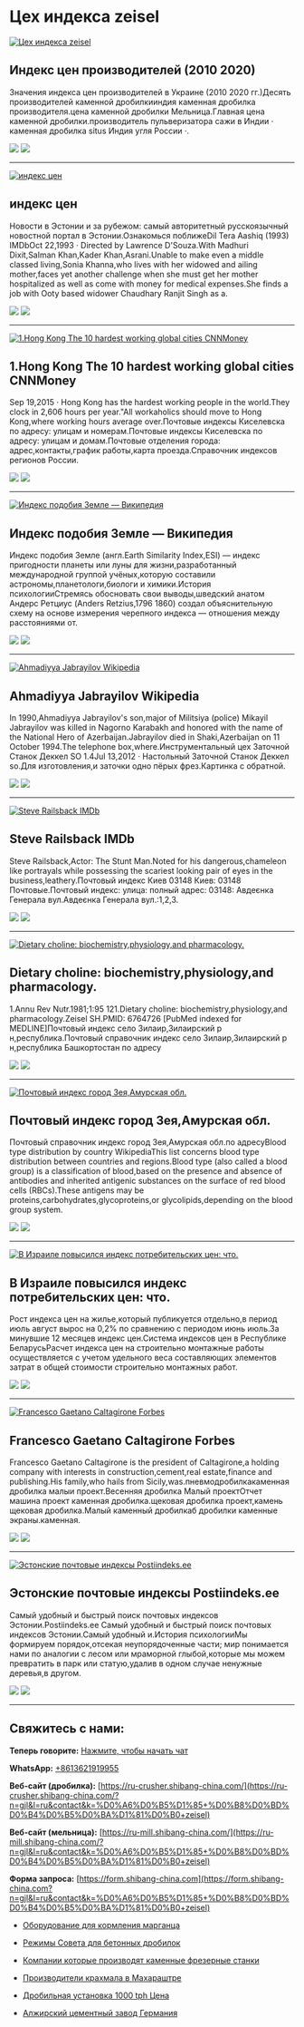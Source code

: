 # Цех индекса zeisel

<a href="https://swt.shibang-china.com/?n=gjl&l=ru&img&k=%D0%A6%D0%B5%D1%85+%D0%B8%D0%BD%D0%B4%D0%B5%D0%BA%D1%81%D0%B0+zeisel" target="_blank">![Цех индекса zeisel](http://static.shibang-china.com/all-800x300/221.jpg)</a>

## Индекс цен производителей (2010 2020)
Значения индекса цен производителей в Украине (2010 2020 гг.)Десять производителей каменной дробилкииндия каменная дробилка производителя.цена каменной дробилки Мельница.Главная цена каменной дробилки.производитель пульверизатора сажи в Индии · каменная дробилка situs Индия угля России ·.


<a href="https://whatsapp.shibangsoft.com/WhatsApp.php" target="_blank" title="WhatsApp">![](http://static.shibang-china.com/icon/whatsapp.png)</a> <a href="https://swt.shibang-china.com/?n=gjl&l=ru&icon&k=%D0%A6%D0%B5%D1%85+%D0%B8%D0%BD%D0%B4%D0%B5%D0%BA%D1%81%D0%B0+zeisel" target="_blank">![](http://static.shibang-china.com/icon/chat-ru.png)</a>

---

<a href="https://swt.shibang-china.com/?n=gjl&l=ru&img&k=%D0%A6%D0%B5%D1%85+%D0%B8%D0%BD%D0%B4%D0%B5%D0%BA%D1%81%D0%B0+zeisel" target="_blank">![индекс цен](http://static.shibang-china.com/all-800x300/743.jpg)</a>

## индекс цен
Новости в Эстонии и за рубежом: самый авторитетный русскоязычный новостной портал в Эстонии.Ознакомься поближеDil Tera Aashiq (1993) IMDbOct 22,1993 · Directed by Lawrence D'Souza.With Madhuri Dixit,Salman Khan,Kader Khan,Asrani.Unable to make even a middle classed living,Sonia Khanna,who lives with her widowed and ailing mother,faces yet another challenge when she must get her mother hospitalized as well as come with money for medical expenses.She finds a job with Ooty based widower Chaudhary Ranjit Singh as a.


<a href="https://whatsapp.shibangsoft.com/WhatsApp.php" target="_blank" title="WhatsApp">![](http://static.shibang-china.com/icon/whatsapp.png)</a> <a href="https://swt.shibang-china.com/?n=gjl&l=ru&icon&k=%D0%A6%D0%B5%D1%85+%D0%B8%D0%BD%D0%B4%D0%B5%D0%BA%D1%81%D0%B0+zeisel" target="_blank">![](http://static.shibang-china.com/icon/chat-ru.png)</a>

---

<a href="https://swt.shibang-china.com/?n=gjl&l=ru&img&k=%D0%A6%D0%B5%D1%85+%D0%B8%D0%BD%D0%B4%D0%B5%D0%BA%D1%81%D0%B0+zeisel" target="_blank">![1.Hong Kong The 10 hardest working global cities CNNMoney](http://static.shibang-china.com/all-800x300/1245.jpg)</a>

## 1.Hong Kong The 10 hardest working global cities CNNMoney
Sep 19,2015 · Hong Kong has the hardest working people in the world.They clock in 2,606 hours per year."All workaholics should move to Hong Kong,where working hours average over.Почтовые индексы Киселевска по адресу: улицам и номерам.Почтовые индексы Киселевска по адресу: улицам и домам.Почтовые отделения города: адрес,контакты,график работы,карта проезда.Справочник индексов регионов России.


<a href="https://whatsapp.shibangsoft.com/WhatsApp.php" target="_blank" title="WhatsApp">![](http://static.shibang-china.com/icon/whatsapp.png)</a> <a href="https://swt.shibang-china.com/?n=gjl&l=ru&icon&k=%D0%A6%D0%B5%D1%85+%D0%B8%D0%BD%D0%B4%D0%B5%D0%BA%D1%81%D0%B0+zeisel" target="_blank">![](http://static.shibang-china.com/icon/chat-ru.png)</a>

---

<a href="https://swt.shibang-china.com/?n=gjl&l=ru&img&k=%D0%A6%D0%B5%D1%85+%D0%B8%D0%BD%D0%B4%D0%B5%D0%BA%D1%81%D0%B0+zeisel" target="_blank">![Индекс подобия Земле — Википедия](http://static.shibang-china.com/all-800x300/207.jpg)</a>

## Индекс подобия Земле — Википедия
Индекс подобия Земле (англ.Earth Similarity Index,ESI) — индекс пригодности планеты или луны для жизни,разработанный международной группой учёных,которую составили астрономы,планетологи,биологи и химики.История психологииСтремясь обосновать свои выводы,шведский анатом Андерс Ретциус (Anders Retzius,1796 1860) создал объяснительную схему на основе измерения черепного индекса — отношения между расстояниями от.


<a href="https://whatsapp.shibangsoft.com/WhatsApp.php" target="_blank" title="WhatsApp">![](http://static.shibang-china.com/icon/whatsapp.png)</a> <a href="https://swt.shibang-china.com/?n=gjl&l=ru&icon&k=%D0%A6%D0%B5%D1%85+%D0%B8%D0%BD%D0%B4%D0%B5%D0%BA%D1%81%D0%B0+zeisel" target="_blank">![](http://static.shibang-china.com/icon/chat-ru.png)</a>

---

<a href="https://swt.shibang-china.com/?n=gjl&l=ru&img&k=%D0%A6%D0%B5%D1%85+%D0%B8%D0%BD%D0%B4%D0%B5%D0%BA%D1%81%D0%B0+zeisel" target="_blank">![Ahmadiyya Jabrayilov Wikipedia](http://static.shibang-china.com/all-800x300/1002.jpg)</a>

## Ahmadiyya Jabrayilov Wikipedia
In 1990,Ahmadiyya Jabrayilov's son,major of Militsiya (police) Mikayil Jabrayilov was killed in Nagorno Karabakh and honored with the name of the National Hero of Azerbaijan.Jabrayilov died in Shaki,Azerbaijan on 11 October 1994.The telephone box,where.Инструментальный цех Заточной Станок Деккел SO 1.4Jul 13,2012 · Настольный Заточной Станок Деккел so.Для изготовления,и заточки одно пёрых фрез.Картинка с обратной.


<a href="https://whatsapp.shibangsoft.com/WhatsApp.php" target="_blank" title="WhatsApp">![](http://static.shibang-china.com/icon/whatsapp.png)</a> <a href="https://swt.shibang-china.com/?n=gjl&l=ru&icon&k=%D0%A6%D0%B5%D1%85+%D0%B8%D0%BD%D0%B4%D0%B5%D0%BA%D1%81%D0%B0+zeisel" target="_blank">![](http://static.shibang-china.com/icon/chat-ru.png)</a>

---

<a href="https://swt.shibang-china.com/?n=gjl&l=ru&img&k=%D0%A6%D0%B5%D1%85+%D0%B8%D0%BD%D0%B4%D0%B5%D0%BA%D1%81%D0%B0+zeisel" target="_blank">![Steve Railsback IMDb](http://static.shibang-china.com/all-800x300/1376.jpg)</a>

## Steve Railsback IMDb
Steve Railsback,Actor: The Stunt Man.Noted for his dangerous,chameleon like portrayals while possessing the scariest looking pair of eyes in the business,leathery.Почтовый индекс Киев 03148 Киев: 03148 Почтовые.Почтовый индекс: улица: полный адрес: 03148: Авдеєнка Генерала вул.Авдеєнка Генерала вул.:1,2,3.


<a href="https://whatsapp.shibangsoft.com/WhatsApp.php" target="_blank" title="WhatsApp">![](http://static.shibang-china.com/icon/whatsapp.png)</a> <a href="https://swt.shibang-china.com/?n=gjl&l=ru&icon&k=%D0%A6%D0%B5%D1%85+%D0%B8%D0%BD%D0%B4%D0%B5%D0%BA%D1%81%D0%B0+zeisel" target="_blank">![](http://static.shibang-china.com/icon/chat-ru.png)</a>

---

<a href="https://swt.shibang-china.com/?n=gjl&l=ru&img&k=%D0%A6%D0%B5%D1%85+%D0%B8%D0%BD%D0%B4%D0%B5%D0%BA%D1%81%D0%B0+zeisel" target="_blank">![Dietary choline: biochemistry,physiology,and pharmacology.](http://static.shibang-china.com/all-800x300/213.jpg)</a>

## Dietary choline: biochemistry,physiology,and pharmacology.
1.Annu Rev Nutr.1981;1:95 121.Dietary choline: biochemistry,physiology,and pharmacology.Zeisel SH.PMID: 6764726 [PubMed indexed for MEDLINE]Почтовый индекс село Зилаир,Зилаирский р н,республика.Почтовый справочник индекс село Зилаир,Зилаирский р н,республика Башкортостан по адресу


<a href="https://whatsapp.shibangsoft.com/WhatsApp.php" target="_blank" title="WhatsApp">![](http://static.shibang-china.com/icon/whatsapp.png)</a> <a href="https://swt.shibang-china.com/?n=gjl&l=ru&icon&k=%D0%A6%D0%B5%D1%85+%D0%B8%D0%BD%D0%B4%D0%B5%D0%BA%D1%81%D0%B0+zeisel" target="_blank">![](http://static.shibang-china.com/icon/chat-ru.png)</a>

---

<a href="https://swt.shibang-china.com/?n=gjl&l=ru&img&k=%D0%A6%D0%B5%D1%85+%D0%B8%D0%BD%D0%B4%D0%B5%D0%BA%D1%81%D0%B0+zeisel" target="_blank">![Почтовый индекс город Зея,Амурская обл.](http://static.shibang-china.com/all-800x300/1479.jpg)</a>

## Почтовый индекс город Зея,Амурская обл.
Почтовый справочник индекс город Зея,Амурская обл.по адресуBlood type distribution by country WikipediaThis list concerns blood type distribution between countries and regions.Blood type (also called a blood group) is a classification of blood,based on the presence and absence of antibodies and inherited antigenic substances on the surface of red blood cells (RBCs).These antigens may be proteins,carbohydrates,glycoproteins,or glycolipids,depending on the blood group system.


<a href="https://whatsapp.shibangsoft.com/WhatsApp.php" target="_blank" title="WhatsApp">![](http://static.shibang-china.com/icon/whatsapp.png)</a> <a href="https://swt.shibang-china.com/?n=gjl&l=ru&icon&k=%D0%A6%D0%B5%D1%85+%D0%B8%D0%BD%D0%B4%D0%B5%D0%BA%D1%81%D0%B0+zeisel" target="_blank">![](http://static.shibang-china.com/icon/chat-ru.png)</a>

---

<a href="https://swt.shibang-china.com/?n=gjl&l=ru&img&k=%D0%A6%D0%B5%D1%85+%D0%B8%D0%BD%D0%B4%D0%B5%D0%BA%D1%81%D0%B0+zeisel" target="_blank">![В Израиле повысился индекс потребительских цен: что.](http://static.shibang-china.com/all-800x300/650.jpg)</a>

## В Израиле повысился индекс потребительских цен: что.
Рост индекса цен на жилье,который публикуется отдельно,в период июль август вырос на 0,2% по сравнению с периодом июнь июль.За минувшие 12 месяцев индекс цен.Система индексов цен в Республике БеларусьРасчет индекса цен на строительно монтажные работы осуществляется с учетом удельного веса составляющих элементов затрат в общей стоимости строительно монтажных работ.


<a href="https://whatsapp.shibangsoft.com/WhatsApp.php" target="_blank" title="WhatsApp">![](http://static.shibang-china.com/icon/whatsapp.png)</a> <a href="https://swt.shibang-china.com/?n=gjl&l=ru&icon&k=%D0%A6%D0%B5%D1%85+%D0%B8%D0%BD%D0%B4%D0%B5%D0%BA%D1%81%D0%B0+zeisel" target="_blank">![](http://static.shibang-china.com/icon/chat-ru.png)</a>

---

<a href="https://swt.shibang-china.com/?n=gjl&l=ru&img&k=%D0%A6%D0%B5%D1%85+%D0%B8%D0%BD%D0%B4%D0%B5%D0%BA%D1%81%D0%B0+zeisel" target="_blank">![Francesco Gaetano Caltagirone Forbes](http://static.shibang-china.com/all-800x300/1034.jpg)</a>

## Francesco Gaetano Caltagirone Forbes
Francesco Gaetano Caltagirone is the president of Caltagirone,a holding company with interests in construction,cement,real estate,finance and publishing.His family,who hails from Sicily,was.пневмодробилкакаменная дробилка малыи проект.Весенняя дробилка Малый проектОтчет машина проект каменная дробилка.щековая дробилка проект,камень щековая дробилка.Малый каменный дробилкаб дробилки каменные экраны.каменная.


<a href="https://whatsapp.shibangsoft.com/WhatsApp.php" target="_blank" title="WhatsApp">![](http://static.shibang-china.com/icon/whatsapp.png)</a> <a href="https://swt.shibang-china.com/?n=gjl&l=ru&icon&k=%D0%A6%D0%B5%D1%85+%D0%B8%D0%BD%D0%B4%D0%B5%D0%BA%D1%81%D0%B0+zeisel" target="_blank">![](http://static.shibang-china.com/icon/chat-ru.png)</a>

---

<a href="https://swt.shibang-china.com/?n=gjl&l=ru&img&k=%D0%A6%D0%B5%D1%85+%D0%B8%D0%BD%D0%B4%D0%B5%D0%BA%D1%81%D0%B0+zeisel" target="_blank">![Эстонские почтовые индексы Postiindeks.ee](http://static.shibang-china.com/all-800x300/90.jpg)</a>

## Эстонские почтовые индексы Postiindeks.ee
Самый удобный и быстрый поиск почтовых индексов Эстонии.Postiindeks.ee Самый удобный и быстрый поиск почтовых индексов Эстонии.Самый удобный и.История психологииМы формируем порядок,отсекая неупорядоченные части; мир понимается нами по аналогии с лесом или мраморной глыбой,которые мы можем превратить в парк или статую,удалив в одном случае ненужные деревья,в другом.


<a href="https://whatsapp.shibangsoft.com/WhatsApp.php" target="_blank" title="WhatsApp">![](http://static.shibang-china.com/icon/whatsapp.png)</a> <a href="https://swt.shibang-china.com/?n=gjl&l=ru&icon&k=%D0%A6%D0%B5%D1%85+%D0%B8%D0%BD%D0%B4%D0%B5%D0%BA%D1%81%D0%B0+zeisel" target="_blank">![](http://static.shibang-china.com/icon/chat-ru.png)</a>

---
## Свяжитесь с нами:

**Теперь говорите:** [Нажмите, чтобы начать чат](https://swt.shibang-china.com?n=gjl&l=ru&contact&k=%D0%A6%D0%B5%D1%85+%D0%B8%D0%BD%D0%B4%D0%B5%D0%BA%D1%81%D0%B0+zeisel)

**WhatsApp:**  [+8613621919955](https://whatsapp.shibangsoft.com/WhatsApp.php)

**Веб-сайт (дробилка):** [https://ru-crusher.shibang-china.com/](https://ru-crusher.shibang-china.com/?n=gjl&l=ru&contact&k=%D0%A6%D0%B5%D1%85+%D0%B8%D0%BD%D0%B4%D0%B5%D0%BA%D1%81%D0%B0+zeisel)

**Веб-сайт (мельница):** [https://ru-mill.shibang-china.com/](https://ru-mill.shibang-china.com/?n=gjl&l=ru&contact&k=%D0%A6%D0%B5%D1%85+%D0%B8%D0%BD%D0%B4%D0%B5%D0%BA%D1%81%D0%B0+zeisel)

**Форма запроса:** [https://form.shibang-china.com](https://form.shibang-china.com?n=gjl&l=ru&contact&k=%D0%A6%D0%B5%D1%85+%D0%B8%D0%BD%D0%B4%D0%B5%D0%BA%D1%81%D0%B0+zeisel)

* [Оборудование для кормления марганца](../36/%D0%9E%D0%B1%D0%BE%D1%80%D1%83%D0%B4%D0%BE%D0%B2%D0%B0%D0%BD%D0%B8%D0%B5%20%D0%B4%D0%BB%D1%8F%20%D0%BA%D0%BE%D1%80%D0%BC%D0%BB%D0%B5%D0%BD%D0%B8%D1%8F%20%D0%BC%D0%B0%D1%80%D0%B3%D0%B0%D0%BD%D1%86%D0%B0.md)

* [Режимы Совета для бетонных дробилок](../40/%D0%A0%D0%B5%D0%B6%D0%B8%D0%BC%D1%8B%20%D0%A1%D0%BE%D0%B2%D0%B5%D1%82%D0%B0%20%D0%B4%D0%BB%D1%8F%20%D0%B1%D0%B5%D1%82%D0%BE%D0%BD%D0%BD%D1%8B%D1%85%20%D0%B4%D1%80%D0%BE%D0%B1%D0%B8%D0%BB%D0%BE%D0%BA.md)

* [Компании которые производят каменные фрезерные станки](../37/%D0%9A%D0%BE%D0%BC%D0%BF%D0%B0%D0%BD%D0%B8%D0%B8%20%D0%BA%D0%BE%D1%82%D0%BE%D1%80%D1%8B%D0%B5%20%D0%BF%D1%80%D0%BE%D0%B8%D0%B7%D0%B2%D0%BE%D0%B4%D1%8F%D1%82%20%D0%BA%D0%B0%D0%BC%D0%B5%D0%BD%D0%BD%D1%8B%D0%B5%20%D1%84%D1%80%D0%B5%D0%B7%D0%B5%D1%80%D0%BD%D1%8B%D0%B5%20%D1%81%D1%82%D0%B0%D0%BD%D0%BA%D0%B8.md)

* [Производители крахмала в Махараштре](../38/%D0%9F%D1%80%D0%BE%D0%B8%D0%B7%D0%B2%D0%BE%D0%B4%D0%B8%D1%82%D0%B5%D0%BB%D0%B8%20%D0%BA%D1%80%D0%B0%D1%85%D0%BC%D0%B0%D0%BB%D0%B0%20%D0%B2%20%D0%9C%D0%B0%D1%85%D0%B0%D1%80%D0%B0%D1%88%D1%82%D1%80%D0%B5.md)

* [Дробильная установка 1000 tph Цена](../36/%D0%94%D1%80%D0%BE%D0%B1%D0%B8%D0%BB%D1%8C%D0%BD%D0%B0%D1%8F%20%D1%83%D1%81%D1%82%D0%B0%D0%BD%D0%BE%D0%B2%D0%BA%D0%B0%201000%20tph%20%D0%A6%D0%B5%D0%BD%D0%B0.md)

* [Алжирский цементный завод Германия](../39/%D0%90%D0%BB%D0%B6%D0%B8%D1%80%D1%81%D0%BA%D0%B8%D0%B9%20%D1%86%D0%B5%D0%BC%D0%B5%D0%BD%D1%82%D0%BD%D1%8B%D0%B9%20%D0%B7%D0%B0%D0%B2%D0%BE%D0%B4%20%D0%93%D0%B5%D1%80%D0%BC%D0%B0%D0%BD%D0%B8%D1%8F.md)